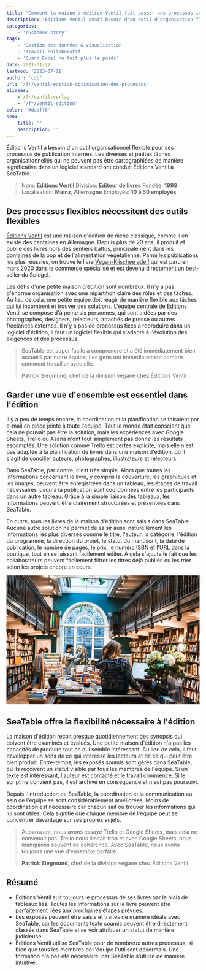 ```yaml
---
title: "Comment la maison d'édition Ventil fait passer ses processus internes à la vitesse supérieure"
description: "Éditions Ventil avait besoin d'un outil d'organisation flexible pour ses processus d'édition internes. Les tâches d'organisation variées et de petite taille qui ne peuvent être représentées de manière pertinente dans aucun logiciel standard ont conduit Éditions Ventil à utiliser SeaTable."
categories:
    - 'customer-story'
tags:
    - 'Gestion des données & visualisation'
    - 'Travail collaboratif'
    - 'Quand Excel ne fait plus le poids'
date: 2021-01-27
lastmod: '2023-07-11'
author: 'cdb'
url: '/fr/ventil-edition-optimisation-des-processus'
aliases:
    - /fr/ventil-verlag
    - '/fr/ventil-edition'
color: '#dadff6'
seo:
    title: ''
    description: ''
---
```


Éditions Ventil a besoin d'un outil organisationnel flexible pour ses processus de publication internes. Les diverses et petites tâches organisationnelles qui ne peuvent pas être cartographiées de manière significative dans un logiciel standard ont conduit Éditions Ventil à SeaTable.

> Nom: **Éditions Ventil**
> Division: **Editeur de livres**
> Fondée: **1999**
> Localisation: **Mainz, Allemagne**
> Employés: **10 à 50 employés**

## Des processus flexibles nécessitent des outils flexibles

[Éditions Ventil](https://www.ventil-verlag.de/geschichte) est une maison d'édition de niche classique, comme il en existe des centaines en Allemagne. Depuis plus de 20 ans, il produit et publie des livres hors des sentiers battus, principalement dans les domaines de la pop et de l'alimentation végétalienne. Parmi les publications les plus réussies, on trouve le livre [Vegan-Klischee ade !](https://www.ventil-verlag.de/titel/1814/vegan-klischee-ade) qui est paru en mars 2020 dans le commerce spécialisé et est devenu directement un best-seller du Spiegel.

Les défis d'une petite maison d'édition sont nombreux. Il n'y a pas d'énorme organisation avec une répartition claire des rôles et des tâches. Au lieu de cela, une petite équipe doit réagir de manière flexible aux tâches qui lui incombent et trouver des solutions. L'équipe centrale de Éditions Ventil se compose d'à peine six personnes, qui sont aidées par des photographes, designers, relecteurs, attachés de presse ou autres freelances externes. Il n'y a pas de processus fixes à reproduire dans un logiciel d'édition, il faut un logiciel flexible qui s'adapte à l'évolution des exigences et des processus.

> SeaTable est super facile à comprendre et a été immédiatement bien accueilli par notre équipe. Les gens ont immédiatement compris comment travailler avec elle.
>
> Patrick Siegmund, chef de la division végane chez Éditions Ventil

## Garder une vue d'ensemble est essentiel dans l'édition

Il y a peu de temps encore, la coordination et la planification se faisaient par e-mail en pièce jointe à toute l'équipe. Tout le monde était conscient que cela ne pouvait pas être la solution, mais les expériences avec Google Sheets, Trello ou Asana n'ont tout simplement pas donné les résultats escomptés. Une solution comme Trello est certes explicite, mais elle n'est pas adaptée à la planification de livres dans une maison d'édition, où il s'agit de concilier auteurs, photographes, illustrateurs et relecteurs.

Dans SeaTable, par contre, c'est très simple. Alors que toutes les informations concernant le livre, y compris la couverture, les graphiques et les images, peuvent être enregistrées dans un tableau, les étapes de travail nécessaires jusqu'à la publication sont coordonnées entre les participants dans un autre tableau. Grâce à la simple liaison des tableaux, les informations peuvent être clairement structurées et présentées dans SeaTable.

En outre, tous les livres de la maison d'édition sont saisis dans SeaTable. Aucune autre solution ne permet de saisir aussi naturellement les informations les plus diverses comme le titre, l'auteur, la catégorie, l'édition du programme, la direction du projet, le statut du manuscrit, la date de publication, le nombre de pages, le prix, le numéro ISBN et l'URL dans la boutique, tout en se laissant facilement éditer. À cela s'ajoute le fait que les collaborateurs peuvent facilement filtrer les titres déjà publiés ou les trier selon les projets encore en cours.

![Des processus flexibles dans l'édition grâce à SeaTable](ventil-verlag.jpg)

## SeaTable offre la flexibilité nécessaire à l'édition

La maison d'édition reçoit presque quotidiennement des synopsis qui doivent être examinés et évalués. Une petite maison d'édition n'a pas les capacités de produire tout ce qui semble intéressant. Au lieu de cela, il faut développer un sens de ce qui intéresse les lecteurs et de ce qui peut être bien produit. Entre-temps, les exposés soumis sont gérés dans SeaTable, où ils reçoivent un statut visible par tous les membres de l'équipe. Si un texte est intéressant, l'auteur est contacté et le travail commence. Si le script ne convient pas, il est archivé en conséquence et n'est pas poursuivi.

Depuis l'introduction de SeaTable, la coordination et la communication au sein de l'équipe se sont considérablement améliorées. Moins de coordination est nécessaire car chacun sait où trouver les informations qui lui sont utiles. Cela signifie que chaque membre de l'équipe peut se concentrer davantage sur ses propres sujets.

> Auparavant, nous avons essayé Trello et Google Sheets, mais cela ne convenait pas. Trello nous limitait trop et avec Google Sheets, nous manquions souvent de cohérence. Avec SeaTable, nous avons toujours une vue d'ensemble parfaite.
>
> **Patrick Siegmund**, chef de la division végane chez Éditions Ventil

## Résumé

- Éditions Ventil suit toujours le processus de ses livres par le biais de tableaux liés. Toutes les informations sur le livre peuvent être parfaitement liées aux prochaines étapes prévues.
- Les exposés peuvent être saisis et traités de manière idéale avec SeaTable, car les documents texte soumis peuvent être directement classés dans SeaTable et se voir attribuer un statut de manière judicieuse.
- Éditions Ventil utilise SeaTable pour de nombreux autres processus, si bien que tous les membres de l'équipe l'utilisent désormais. Une formation n'a pas été nécessaire, car SeaTable s'utilise de manière intuitive.
